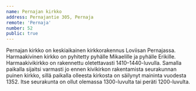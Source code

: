 ```yaml
---
name: Pernajan kirkko
address: Pernajantie 305, Pernaja
remote: 'Pernaja'
number: 52
public: true
---
```

Pernajan kirkko on keskiaikainen kirkkorakennus Loviisan Pernajassa. Harmaakivinen kirkko on pyhitetty pyhälle Mikaelille ja pyhälle Erikille. Harmaakivikirkko on rakennettu oletettavasti 1410–1440-luvulla. Samalla paikalla sijaitsi varmasti jo ennen kivikirkon rakentamista seurakunnan puinen kirkko, sillä paikalla olleesta kirkosta on säilynyt maininta vuodesta 1352. Itse seurakunta on ollut olemassa 1300-luvulta tai peräti 1200-luvulta.
